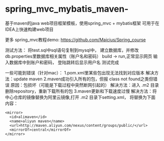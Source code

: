 # spring_mvc_mybatis_maven-
基于maven的java web项目框架模板，使用spring_mvc + mybatis框架
可用于在IDEA上快速构建web项目

更多 spring_mvc教程demo:
https://github.com/Maicius/Spring_course

测试方法：
将test.sql中sql语句复制到mysql中，
建立数据库，并修改db.properties里数据库相关属性（账户名和密码）
build -> run,正常显示网页
输入数据库中到账户和密码，
登陆跳转后显示用户名
测试完成

一些可能到错误（针对mac）：
1.pom.xml里某些包出现无法找到对应版本
解决方法：update maven
2.maven成功引入所有的包，但报 class not found之类但错误 
原因：包损坏（可能是下载过程中突然断网引起的）
解决方法：进入 .m2 目录删除repository，重新下载所有的包
3.maven更新和下载速度过慢
解决方法：将中心仓库的镜像替换为阿里云镜像,打开 .m2 目录下setting.xml，
将<mirror></mirror>替换为下面内容：

    <mirror>
      <id>alimaven</id>
      <name>aliyun maven</name>
      <url>http://maven.aliyun.com/nexus/content/groups/public/</url>
      <mirrorOf>central</mirrorOf>
    </mirror>
